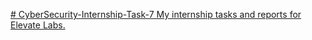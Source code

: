 [# CyberSecurity-Internship-Task-7
My internship tasks and reports for Elevate Labs.
](https://github.com/BharatNama/CyberSecurity-Internship-Tasks
)
